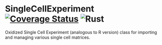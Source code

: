# SingleCellExperiment [![Coverage Status](https://coveralls.io/repos/github/k3yavi/SingleCellExperiment/badge.png?branch=master)](https://coveralls.io/github/k3yavi/SingleCellExperiment?branch=master) ![Rust](https://github.com/k3yavi/SingleCellExperiment/workflows/Rust/badge.svg)
Oxidized Single Cell Experiment (analogous to R version) class for importing and managing various single cell matrices.
